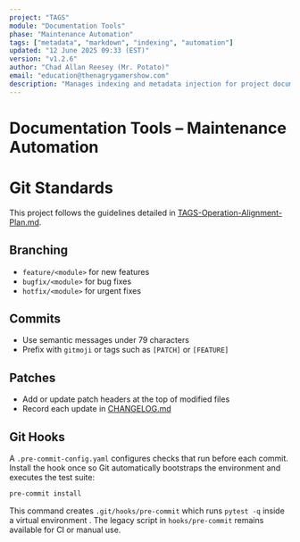 ```yaml
---
project: "TAGS"
module: "Documentation Tools"
phase: "Maintenance Automation"
tags: ["metadata", "markdown", "indexing", "automation"]
updated: "12 June 2025 09:33 (EST)"
version: "v1.2.6"
author: "Chad Allan Reesey (Mr. Potato)"
email: "education@thenagrygamershow.com"
description: "Manages indexing and metadata injection for project documentation."
---
```


# Documentation Tools – Maintenance Automation
<!--
Project: DevOnboarder
File: Git.md
Purpose: Overview of repository structure and git standards
Updated: 03 Jun 2025 22:55 (EST)
Version: v1.0.2
-->

<!-- PATCHED v0.5.51 docs/Git.md — document patch headers under YAML -->

# Git Standards

This project follows the guidelines detailed in
[TAGS-Operation-Alignment-Plan.md](./TAGS-Operation-Alignment-Plan.md).

## Branching
- `feature/<module>` for new features
- `bugfix/<module>` for bug fixes
- `hotfix/<module>` for urgent fixes

## Commits
- Use semantic messages under 79 characters
- Prefix with `gitmoji` or tags such as `[PATCH]` or `[FEATURE]`

## Patches
- Add or update patch headers at the top of modified files
- Record each update in [CHANGELOG.md](./CHANGELOG.md)

## Git Hooks

A `.pre-commit-config.yaml` configures checks that run before each commit.
Install the hook once so Git automatically bootstraps the environment
and executes the test suite:

```bash
pre-commit install
```

This command creates `.git/hooks/pre-commit` which runs `pytest -q` inside a
virtual environment
. The legacy script in `hooks/pre-commit` remains available for CI or manual
use.
